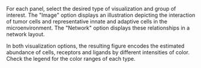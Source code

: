 For each panel, select the desired type of visualization and group of interest. The "Image" option displays an illustration depicting the interaction of  tumor cells and representative innate and adaptive cells in the microenvironment. The "Network" option displays these relationships in a network layout. 

In both visualization options, the resulting figure encodes the estimated abundance of cells, receptors and ligands by different intensities of color. Check the legend for the color ranges of each type.
